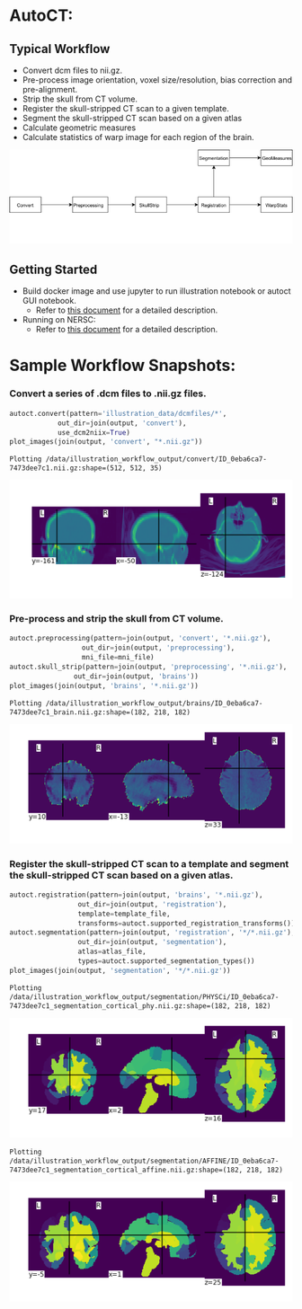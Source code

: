 # AutoCT:

## Typical Workflow
- Convert dcm files to nii.gz.
- Pre-process image orientation, voxel size/resolution, bias correction and pre-alignment.
- Strip the skull from CT volume.
- Register the skull-stripped CT scan to a given template.
- Segment the skull-stripped CT scan based on a given atlas
- Calculate geometric measures 
- Calculate statistics of warp image for each region of the brain.

![png](docs/flowchart.png)

## Getting Started
   - Build docker image and use jupyter to run illustration notebook or autoct GUI notebook.
      - Refer to [this document](./docs/docker.md) for a detailed description.
   - Running on NERSC:
      - Refer to [this document](./docs/nersc.md) for a detailed description.

# Sample Workflow Snapshots:

### Convert a series of .dcm files to .nii.gz files.


```python
autoct.convert(pattern='illustration_data/dcmfiles/*',
            out_dir=join(output, 'convert'), 
            use_dcm2niix=True)
plot_images(join(output, 'convert', "*.nii.gz"))
```

    Plotting /data/illustration_workflow_output/convert/ID_0eba6ca7-7473dee7c1.nii.gz:shape=(512, 512, 35)



    
![png](docs/output_1_1.png)
    


### Pre-process and strip the skull from CT volume.


```python
autoct.preprocessing(pattern=join(output, 'convert', '*.nii.gz'), 
                  out_dir=join(output, 'preprocessing'),
                  mni_file=mni_file)
autoct.skull_strip(pattern=join(output, 'preprocessing', '*.nii.gz'),
                out_dir=join(output, 'brains'))
plot_images(join(output, 'brains', '*.nii.gz'))
```

    Plotting /data/illustration_workflow_output/brains/ID_0eba6ca7-7473dee7c1_brain.nii.gz:shape=(182, 218, 182)



    
![png](docs/output_3_1.png)
    


### Register the skull-stripped CT scan to a template and segment the skull-stripped CT scan based on a given atlas.


```python
autoct.registration(pattern=join(output, 'brains', '*.nii.gz'), 
                 out_dir=join(output, 'registration'), 
                 template=template_file,
                 transforms=autoct.supported_registration_transforms())
autoct.segmentation(pattern=join(output, 'registration', '*/*.nii.gz'), 
                 out_dir=join(output, 'segmentation'), 
                 atlas=atlas_file,
                 types=autoct.supported_segmentation_types())
plot_images(join(output, 'segmentation', '*/*.nii.gz'))
```

    Plotting /data/illustration_workflow_output/segmentation/PHYSCi/ID_0eba6ca7-7473dee7c1_segmentation_cortical_phy.nii.gz:shape=(182, 218, 182)



    
![png](docs/output_5_1.png)
    


    Plotting /data/illustration_workflow_output/segmentation/AFFINE/ID_0eba6ca7-7473dee7c1_segmentation_cortical_affine.nii.gz:shape=(182, 218, 182)



    
![png](docs/output_5_3.png)
    

